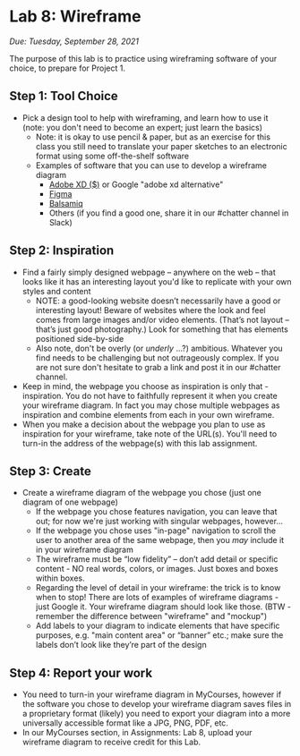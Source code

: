 # Lab 8: Wireframe
*Due: Tuesday, September 28, 2021*

The purpose of this lab is to practice using wireframing software of your choice, to prepare for Project 1.  

## Step 1: Tool Choice

- Pick a design tool to help with wireframing, and learn how to use it (note: you don't need to become an expert; just learn the basics)
  - Note: it is okay to use pencil & paper, but as an exercise for this class you still need to translate your paper sketches to an electronic format using some off-the-shelf software
  - Examples of software that you can use to develop a wireframe diagram
    - [Adobe XD ($)](https://www.adobe.com/products/xd.html) or Google "adobe xd alternative"
    - [Figma](https://www.figma.com/)
    - [Balsamiq](https://balsamiq.com/)
    - Others (if you find a good one, share it in our #chatter channel in Slack)

## Step 2: Inspiration

- Find a fairly simply designed webpage – anywhere on the web – that looks like it has an interesting layout you'd like to replicate with your own styles and content
  - NOTE: a good-looking website doesn’t necessarily have a good or interesting layout! Beware of websites where the look and feel comes from large images and/or video elements. (That’s not layout – that’s just good photography.) Look for something that has elements positioned side-by-side
  - Also note, don't be overly (or *underly* ...?) ambitious.  Whatever you find needs to be challenging but not outrageously complex.  If you are not sure don't hesitate to grab a link and post it in our #chatter channel.
- Keep in mind, the webpage you choose as inspiration is only that - inspiration.  You do not have to faithfully represent it when you create your wireframe diagram.  In fact you may chose multiple webpages as inspiration and combine elements from each in your own wireframe.
- When you make a decision about the webpage you plan to use as inspiration for your wireframe, take note of the URL(s).  You'll need to turn-in the address of the webpage(s) with this lab assignment.

## Step 3: Create

- Create a wireframe diagram of the webpage you chose (just one diagram of one webpage)
  - If the webpage you chose features navigation, you can leave that out; for now we're just working with singular webpages, however...
  - If the webpage you chose uses "in-page" navigation to scroll the user to another area of the same webpage, then you *may* include it in your wireframe diagram
  - The wireframe must be “low fidelity” – don’t add detail or specific content - NO real words, colors, or images. Just boxes and boxes within boxes. 
  - Regarding the level of detail in your wireframe: the trick is to know when to stop! There are lots of examples of wireframe diagrams - just Google it.  Your wireframe diagram should look like those.  (BTW - remember the difference between "wireframe" and "mockup")
  - Add labels to your diagram to indicate elements that have specific purposes, e.g. "main content area" or “banner” etc.; make sure the labels don’t look like they’re part of the design

## Step 4: Report your work

- You need to turn-in your wireframe diagram in MyCourses, however if the software you chose to develop your wireframe diagram saves files in a proprietary format (likely) you need to export your diagram into a more universally accessible format like a JPG, PNG, PDF, etc.
- In our MyCourses section, in Assignments: Lab 8, upload your wireframe diagram to receive credit for this Lab.

